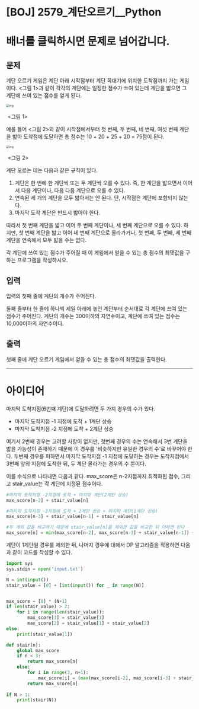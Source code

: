 # [BOJ] 2579_계단오르기__Python



# 배너를 클릭하시면 문제로 넘어갑니다.



## 문제

계단 오르기 게임은 계단 아래 시작점부터 계단 꼭대기에 위치한 도착점까지 가는 게임이다. <그림 1>과 같이 각각의 계단에는 일정한 점수가 쓰여 있는데 계단을 밟으면 그 계단에 쓰여 있는 점수를 얻게 된다.

<img src="https://upload.acmicpc.net/7177ea45-aa8d-4724-b256-7b84832c9b97/-/preview/" alt="img" style="zoom: 50%;" />

​																																       <그림 1>

예를 들어 <그림 2>와 같이 시작점에서부터 첫 번째, 두 번째, 네 번째, 여섯 번째 계단을 밟아 도착점에 도달하면 총 점수는 10 + 20 + 25 + 20 = 75점이 된다.

<img src="https://upload.acmicpc.net/f00b6121-1c25-492e-9bc0-d96377c586b0/-/preview/" alt="img" style="zoom:50%;" />

​																																	<그림 2>

계단 오르는 데는 다음과 같은 규칙이 있다.

1. 계단은 한 번에 한 계단씩 또는 두 계단씩 오를 수 있다. 즉, 한 계단을 밟으면서 이어서 다음 계단이나, 다음 다음 계단으로 오를 수 있다.
2. 연속된 세 개의 계단을 모두 밟아서는 안 된다. 단, 시작점은 계단에 포함되지 않는다.
3. 마지막 도착 계단은 반드시 밟아야 한다.

따라서 첫 번째 계단을 밟고 이어 두 번째 계단이나, 세 번째 계단으로 오를 수 있다. 하지만, 첫 번째 계단을 밟고 이어 네 번째 계단으로 올라가거나, 첫 번째, 두 번째, 세 번째 계단을 연속해서 모두 밟을 수는 없다.

각 계단에 쓰여 있는 점수가 주어질 때 이 게임에서 얻을 수 있는 총 점수의 최댓값을 구하는 프로그램을 작성하시오.

## 입력

입력의 첫째 줄에 계단의 개수가 주어진다.

둘째 줄부터 한 줄에 하나씩 제일 아래에 놓인 계단부터 순서대로 각 계단에 쓰여 있는 점수가 주어진다. 계단의 개수는 300이하의 자연수이고, 계단에 쓰여 있는 점수는 10,000이하의 자연수이다.

## 출력

첫째 줄에 계단 오르기 게임에서 얻을 수 있는 총 점수의 최댓값을 출력한다.



 <hr>

# 아이디어



마지막 도착지점(6번째 계단)에 도달하려면 두 가지 경우의 수가 있다.

* 마지막 도착지점 -1 지점에 도착 + 1계단 상승
* 마지막 도착지점 -2 지점에 도착 + 2계단 상승



여기서 2번째 경우는 고려할 사항이 없지만, 첫번째 경우의 수는 연속해서 3번 계단을 밟을 가능성이 존재하기 때문에 이 경우를 '비슷하지만 유일한 경우의 수'로 바꾸어야 한다. 두번째 경우를 피하면서 마지막 도착지점 -1 지점에 도달하는 경우는 도착지점에서 3번째 앞의 지점에 도착한 뒤, 두 계단 올라가는 경우의 수 뿐이다.



이를 수식으로 나타내면 다음과 같다. max_score은 n-2지점까지 최적화된 점수, 그리고 stair_value는 각 계단에 지정된 점수이다.

```python
#마지막 도착지점 -2지점에 도착 + 마지막 계단(2계단 상승)
max_score[n-2] + stair_value[n]

#마지막 도착지점 -3지점에 도착 + 2계단 상승 + 마지막 계단(1계단 상승)
max_score[n-3] + stair_value[n-1] + stair_value[n]

#두 개의 값을 비교하기 때문에 stair_value[n]을 제외한 값을 비교한 뒤 더하면 된다
max_score[n] = min(max_score[n-2], max_score[n-3] + stair_value[n-1]) + stair_value[n]

```

계단이 1계단일 경우를 제외한 뒤, 나머지 경우에 대해서 DP 알고리즘을 적용하면 다음과 같이 코드를 작성할 수 있다.

```python
import sys
sys.stdin = open('input.txt')

N = int(input())
stair_value = [0] + [int(input()) for _ in range(N)]


max_score = [0] * (N+1)
if len(stair_value) > 2:
    for i in range(len(stair_value)):
        max_score[1] = stair_value[1]
        max_score[2] = stair_value[1] + stair_value[2]
else:
    print(stair_value[1])

def stair(n):
    global max_score
    if n < 3:
        return max_score[n]
    else:
        for i in range(3, n+1):
            max_score[i] = (max(max_score[i-2], max_score[i-3] + stair_value[i-1])+stair_value[i])
        return max_score[n]
    
if N > 1:
    print(stair(N))
```

